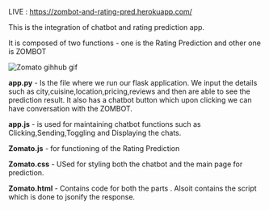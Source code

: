 LIVE : https://zombot-and-rating-pred.herokuapp.com/

This is the integration of chatbot and rating prediction app.

It is composed of two functions - one is the Rating Prediction and other one is ZOMBOT

![Zomato gihhub gif](https://user-images.githubusercontent.com/66478859/182026303-44c239c7-33d0-43e6-b17a-39fbcbeeba37.gif)


**app.py** - Is the file where we run our flask application.
         We input the details such as city,cuisine,location,pricing,reviews and then are able to see the prediction result.
         It also has a chatbot button which upon clicking we can have conversation with the ZOMBOT. 

**app.js** -  is used for maintaining chatbot functions such as Clicking,Sending,Toggling and Displaying the chats.

**Zomato.js** - for functioning of the Rating Prediction 

**Zomato.css** - USed for styling both the chatbot and the main page for prediction.

**Zomato.html** - Contains code for both the parts . Alsoit contains the script which is done to jsonify the response.
